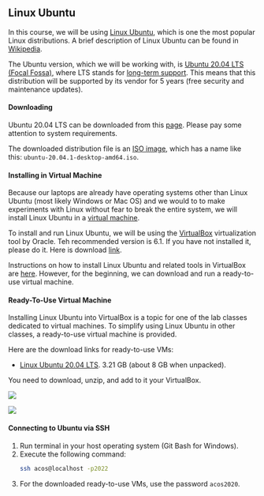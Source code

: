 Linux Ubuntu
---

In this course, we will be using [Linux Ubuntu](https://ubuntu.com), which is one the most popular Linux distributions.
A brief description of Linux Ubuntu can be found in [Wikipedia](https://en.wikipedia.org/wiki/Ubuntu).

The Ubuntu version, which we will be working with,
is [Ubuntu 20.04 LTS (Focal Fossa)](https://en.wikipedia.org/wiki/Ubuntu_version_history#2004),
where LTS stands for [long-term support](https://en.wikipedia.org/wiki/Long-term_support).
This means that this distribution will be supported by its vendor for 5 years (free security and maintenance updates).

#### Downloading

Ubuntu 20.04 LTS can be downloaded from this [page](https://ubuntu.com/download/desktop).
Please pay some attention to system requirements.

The downloaded distribution file is an [ISO image](https://en.wikipedia.org/wiki/ISO_image),
which has a name like this: `ubuntu-20.04.1-desktop-amd64.iso`.

#### Installing in Virtual Machine

Because our laptops are already have operating systems other than Linux Ubuntu (most likely Windows or Mac OS)
and we would to to make experiments with Linux without fear to break the entire system,
we will install Linux Ubuntu in a [virtual machine](https://en.wikipedia.org/wiki/Virtual_machine).

To install and run Linux Ubuntu,
we will be using the [VirtualBox](https://en.wikipedia.org/wiki/VirtualBox) virtualization tool by Oracle.
Teh recommended version is 6.1. If you have not installed it, please do it.
Here is download [link](https://www.virtualbox.org/wiki/Downloads).

Instructions on how to install Linux Ubuntu and related tools in VirtualBox are [here](ubuntu_install.md).
However, for the beginning, we can download and run a ready-to-use virtual machine. 

#### Ready-To-Use Virtual Machine

Installing Linux Ubuntu into VirtualBox is a topic for one of the lab classes dedicated to virtual machines.
To simplify using Linux Ubuntu in other classes, a ready-to-use virtual machine is provided.

Here are the download links for ready-to-use VMs:

* [Linux Ubuntu 20.04 LTS](
   https://yadi.sk/d/HRkBj9Ufq2sIDA).
   3.21 GB (about 8 GB when unpacked).

You need to download, unzip, and add to it your VirtualBox.

![](images/virtualbox_ubuntu_add_01.png)

![](images/virtualbox_ubuntu_add_02.png)

#### Connecting to Ubuntu via SSH

1. Run terminal in your host operating system (Git Bash for Windows).
1. Execute the following command:
   ```bash
   ssh acos@localhost -p2022
   ```
1. For the downloaded ready-to-use VMs, use the password `acos2020`.
